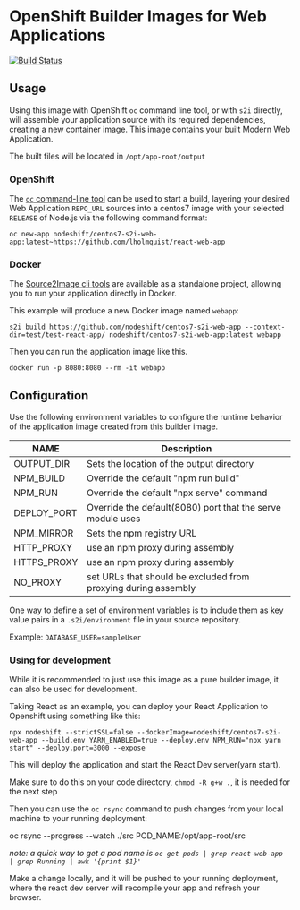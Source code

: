 # OpenShift Builder Images for Web Applications

[![Build Status](https://travis-ci.org/nodeshift/centos7-s2i-web-app.svg?branch=master)](https://travis-ci.org/nodeshift/centos7-s2i-web-app)

## Usage

Using this image with OpenShift `oc` command line tool, or with `s2i` directly, will
assemble your application source with its required dependencies, creating a new
container image. This image contains your built Modern Web Application.

The built files will be located in `/opt/app-root/output`

### OpenShift

The [`oc` command-line tool](https://github.com/openshift/origin/releases) can be
used to start a build, layering your desired Web Application `REPO_URL` sources into a centos7
image with your selected `RELEASE` of Node.js via the following command format:

```
oc new-app nodeshift/centos7-s2i-web-app:latest~https://github.com/lholmquist/react-web-app
```

### Docker

The [Source2Image cli tools](https://github.com/openshift/source-to-image/releases)
are available as a standalone project, allowing you to run your application directly
in Docker.

This example will produce a new Docker image named `webapp`:

```
s2i build https://github.com/nodeshift/centos7-s2i-web-app --context-dir=test/test-react-app/ nodeshift/centos7-s2i-web-app:latest webapp
```

Then you can run the application image like this.

```
docker run -p 8080:8080 --rm -it webapp
```

## Configuration

Use the following environment variables to configure the runtime behavior of the
application image created from this builder image.

NAME        | Description
------------|-------------
OUTPUT_DIR  | Sets the location of the output directory
NPM_BUILD | Override the default "npm run build"
NPM_RUN | Override the default "npx serve" command
DEPLOY_PORT | Override the default(8080) port that the serve module uses
NPM_MIRROR  | Sets the npm registry URL
HTTP_PROXY  | use an npm proxy during assembly
HTTPS_PROXY | use an npm proxy during assembly
NO_PROXY | set URLs that should be excluded from proxying during assembly

One way to define a set of environment variables is to include them as key value pairs
in a `.s2i/environment` file in your source repository.

Example: `DATABASE_USER=sampleUser`

### Using for development

While it is recommended to just use this image as a pure builder image, it can also be used for development.

Taking React as an example, you can deploy your React Application to Openshift using something like this:

`npx nodeshift --strictSSL=false --dockerImage=nodeshift/centos7-s2i-web-app --build.env YARN_ENABLED=true --deploy.env NPM_RUN="npx yarn start" --deploy.port=3000 --expose`

This will deploy the application and start the React Dev server(yarn start).

Make sure to do this on your code directory, `chmod -R g+w .`, it is needed for the next step

Then you can use the `oc rsync` command to push changes from your local machine to your running deployment:

oc rsync --progress --watch ./src POD_NAME:/opt/app-root/src

_note: a quick way to get a pod name is `oc get pods | grep react-web-app | grep Running | awk '{print $1}'`_

Make a change locally, and it will be pushed to your running deployment, where the react dev server will recompile your app and refresh your browser.
